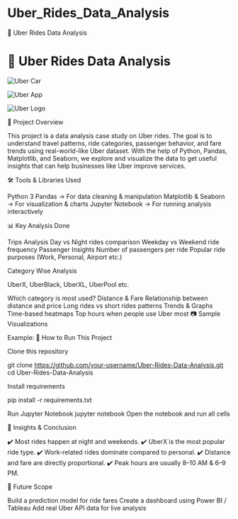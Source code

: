 # Uber_Rides_Data_Analysis
🚖 Uber Rides Data Analysis

# 🚖 Uber Rides Data Analysis  

![Uber Car](https://cdn.dribbble.com/users/1078347/screenshots/3163720/uber.gif)  

![Uber App](https://i.pinimg.com/originals/15/1d/af/151daf4b04f8f0d0b17f2598c7389e0e.gif)  

![Uber Logo](https://1000logos.net/wp-content/uploads/2021/04/Uber-logo.png)  

📌 Project Overview

This project is a data analysis case study on Uber rides. The goal is to understand travel patterns, ride categories, passenger behavior, and fare trends using real-world-like Uber dataset.
With the help of Python, Pandas, Matplotlib, and Seaborn, we explore and visualize the data to get useful insights that can help businesses like Uber improve services.

🛠️ Tools & Libraries Used

Python 3
Pandas → For data cleaning & manipulation
Matplotlib & Seaborn → For visualization & charts
Jupyter Notebook → For running analysis interactively

📊 Key Analysis Done

Trips Analysis
Day vs Night rides comparison
Weekday vs Weekend ride frequency
Passenger Insights
Number of passengers per ride
Popular ride purposes (Work, Personal, Airport etc.)

Category Wise Analysis

UberX, UberBlack, UberXL, UberPool etc.

Which category is most used?
Distance & Fare
Relationship between distance and price
Long rides vs short rides patterns
Trends & Graphs
Time-based heatmaps
Top hours when people use Uber most
📷 Sample Visualizations


Example:
🚀 How to Run This Project

Clone this repository

git clone https://github.com/your-username/Uber-Rides-Data-Analysis.git
cd Uber-Rides-Data-Analysis


Install requirements

pip install -r requirements.txt

Run Jupyter Notebook
jupyter notebook
Open the notebook and run all cells

🎯 Insights & Conclusion

✔️ Most rides happen at night and weekends.
✔️ UberX is the most popular ride type.
✔️ Work-related rides dominate compared to personal.
✔️ Distance and fare are directly proportional.
✔️ Peak hours are usually 8–10 AM & 6–9 PM.

🔮 Future Scope

Build a prediction model for ride fares
Create a dashboard using Power BI / Tableau
Add real Uber API data for live analysis
